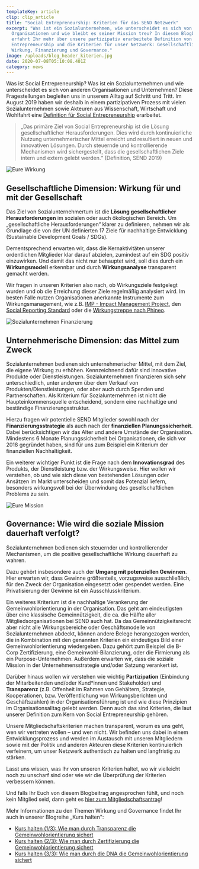 ```yaml
---
templateKey: article
clip: clip_article
title: "Social Entrepreneurship: Kriterien für das SEND Netzwerk"
excerpt: "Was ist ein Sozialunternehmen, wie unterscheidet es sich von anderen
  Organisationen und wie bleibt es seiner Mission treu? In diesem Blogbeitrag
  erfahrt Ihr mehr über unsere partizipativ erarbeitete Definition von Social
  Entrepreneurship und die Kriterien für unser Netzwerk: Gesellschaftliche
  Wirkung, Finanzierung und Governance."
image: /uploads/blog_header_kiterien.jpg
date: 2020-07-08T05:10:08.401Z
category: news
---
```

Was ist Social Entrepreneurship? Was ist ein Sozialunternehmen und wie unterscheidet es sich von anderen Organisationen und Unternehmen? Diese Fragestellungen begleiten uns in unserem Alltag auf Schritt und Tritt. Im August 2019 haben wir deshalb in einem partizipativen Prozess mit vielen Sozialunternehmen sowie Akteuren aus Wissenschaft, Wirtschaft und Wohlfahrt eine [Definition für Social Entrepreneurship](<https://www.send-ev.de/uploads/definition_socialentrepreneurship.pdf>) erarbeitet.

> „Das primäre Ziel von Social Entrepreneurship ist die Lösung gesellschaftlicher Herausforderungen. Dies wird durch kontinuierliche Nutzung unternehmerischer Mittel erreicht und resultiert in neuen und innovativen Lösungen. Durch steuernde und kontrollierende Mechanismen wird sichergestellt, dass die gesellschaftlichen Ziele intern und extern gelebt werden.“ (Definition, SEND 2019)



![](/uploads/blog-kriterien_wirkung.jpg "Eure Wirkung")



## Gesellschaftliche Dimension: Wirkung für und mit der Gesellschaft 

Das Ziel von Sozialunternehmertum ist die **Lösung gesellschaftlicher Herausforderungen** im sozialen oder auch ökologischen Bereich. Um „gesellschaftliche Herausforderungen“ klarer zu definieren, nehmen wir als Grundlage die von der UN definierten 17 Ziele für nachhaltige Entwicklung (Sustainable Development Goals / SDGs).

Dementsprechend erwarten wir, dass die Kernaktivitäten unserer ordentlichen Mitglieder klar darauf abzielen, zumindest auf ein SDG positiv einzuwirken. Und damit das nicht nur behauptet wird, soll dies durch ein **Wirkungsmodell** erkennbar und durch **Wirkungsanalyse** transparent gemacht werden. 

Wir fragen in unseren Kriterien also nach, ob Wirkungsziele festgelegt wurden und ob die Erreichung dieser Ziele regelmäßig analysiert wird. Im besten Falle nutzen Organisationen anerkannte Instrumente zum Wirkungsmanagement, wie z.B. [IMP - Impact Management Project](https://impactmanagementproject.com/), den [Social Reporting Standard](https://www.social-reporting-standard.de/) oder die [Wirkungstreppe nach Phineo](https://www.phineo.org/magazin/was-ist-soziale-wirkung).



![](/uploads/blog-kriterien_finanzierung.jpg "Sozialunternehmen Finanzierung")



## **Unternehmerische Dimension: das Mittel zum Zweck**

Sozialunternehmen bedienen sich unternehmerischer Mittel, mit dem Ziel, die eigene Wirkung zu erhöhen. Kennzeichnend dafür sind innovative Produkte oder Dienstleistungen. Sozialunternehmen finanzieren sich sehr unterschiedlich, unter anderem über dem Verkauf von Produkten/Dienstleistungen, oder aber auch durch Spenden und Partnerschaften. Als Kriterium für Sozialunternehmen ist nicht die Haupteinkommensquelle entscheidend, sondern eine nachhaltige und beständige Finanzierungsstruktur.

Hierzu fragen wir potentielle SEND Mitglieder sowohl nach der **Finanzierungsstrategie** als auch nach der **finanziellen Planungssicherheit**. Dabei berücksichtigen wir das Alter und andere Umstände der Organisation. Mindestens 6 Monate Planungssicherheit bei Organisationen, die sich vor 2018 gegründet haben, sind für uns zum Beispiel ein Kriterium der finanziellen Nachhaltigkeit.

Ein weiterer wichtiger Punkt ist die Frage nach dem **Innovationsgrad** des Produkts, der Dienstleistung bzw. der Wirkungsweise. Hier wollen wir verstehen, ob und wie sich diese von bestehenden Lösungen oder Ansätzen im Markt unterscheiden und somit das Potenzial liefern, besonders wirkungsvoll bei der Überwindung des gesellschaftlichen Problems zu sein.

 

![](/uploads/blog-kriterien_mission.jpg "Eure Mission")



## **Governance: Wie wird die soziale Mission dauerhaft verfolgt?** 

Sozialunternehmen bedienen sich steuernder und kontrollierender Mechanismen, um die positive gesellschaftliche Wirkung dauerhaft zu wahren. 

Dazu gehört insbesondere auch der **Umgang mit potenziellen Gewinnen**. Hier erwarten wir, dass Gewinne größtenteils, vorzugsweise ausschließlich, für den Zweck der Organisation eingesetzt oder gespendet werden. Eine Privatisierung der Gewinne ist ein Ausschlusskriterium.

Ein weiteres Kriterium ist die nachhaltige Verankerung der Gemeinwohlorientierung in der Organisation. Das geht am eindeutigsten über eine klassische Gemeinnützigkeit, die ca. die Hälfte aller Mitgliedsorganisationen bei SEND auch hat. Da das Gemeinnützigkeitsrecht aber nicht alle Wirkungsbereiche oder Geschäftsmodelle von Sozialunternehmen abdeckt, können andere Belege herangezogen werden, die in Kombination mit den genannten Kriterien ein eindeutiges Bild einer Gemeinwohlorientierung wiedergeben. Dazu gehört zum Beispiel die B-Corp Zertifizierung, eine Gemeinwohl-Bilanzierung, oder die Firmierung als ein Purpose-Unternehmen. Außerdem erwarten wir, dass die soziale Mission in der Unternehmensstrategie und/oder Satzung verankert ist. 

Darüber hinaus wollen wir verstehen wie wichtig **Partizipation** (Einbindung der Mitarbeitenden und/oder Kund*innen und Stakeholder) und **Transparenz** (z.B. Offenheit im Rahmen von Gehältern, Strategie, Kooperationen, bzw. Veröffentlichung von Wirkungsberichten und Geschäftszahlen) in der Organisationsführung ist und wie diese Prinzipien im Organisationsalltag gelebt werden. Denn auch das sind Kriterien, die laut unserer Definition zum Kern von Social Entrepreneurship gehören.

Unsere Mitgliedschaftskriterien machen transparent, worum es uns geht, wen wir vertreten wollen – und wen nicht. Wir befinden uns dabei in einem Entwicklungsprozess und werden im Austausch mit unseren Mitgliedern sowie mit der Politik und anderen Akteuren diese Kriterien kontinuierlich verfeinern, um unser Netzwerk authentisch zu halten und langfristig zu stärken. 

Lasst uns wissen, was Ihr von unseren Kriterien haltet, wo wir vielleicht noch zu unscharf sind oder wie wir die Überprüfung der Kriterien verbessern können. 

Und falls Ihr Euch von diesem Blogbeitrag angesprochen fühlt, und noch kein Mitglied seid, dann geht es [hier zum Mitgliedschaftsantrag](https://www.send-ev.de/mitgliedschaft/)!

Mehr Informationen zu den Themen Wirkung und Governance findet Ihr auch in unserer Blogreihe „Kurs halten": 

* [Kurs halten (1/3): Wie man durch Transparenz die Gemeinwohlorientierung sichert](https://www.send-ev.de/2018-08-28_kurs-halten-1-3-wie-man-durch-transparenz-die-gemeinwohlorientierung-sichert/)
* [Kurs halten (2/3): Wie man durch Zertifizierung die Gemeinwohlorientierung sichert](https://www.send-ev.de/2018-08-30_kurs-halten-2-3-wie-man-durch-zertifizierung-die-gemeinwohlorientierung-sichert/)
* [Kurs halten (3/3): Wie man durch die DNA die Gemeinwohlorientierung sichert](https://www.send-ev.de/2018-08-31_kurs-halten-1-3-wie-man-durch-transparenz-die-gemeinwohlorientierung-sichert/)